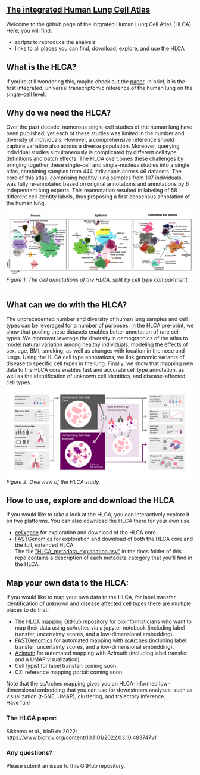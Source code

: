 ## [The integrated Human Lung Cell Atlas](https://www.biorxiv.org/content/10.1101/2022.03.10.483747v1)

Welcome to the github page of the intgrated Human Lung Cell Atlas (HLCA). Here, you will find:
* scripts to reproduce the analysis
* links to all places you can find, download, explore, and use the HLCA

## What is the HLCA?
If you're still wondering this, maybe check out the [paper](https://www.biorxiv.org/content/10.1101/2022.03.10.483747v1). In brief, it is the first integrated, universal transcriptomic reference of the human lung on the single-cell level.

## Why do we need the HLCA?
Over the past decade, numerous single-cell studies of the human lung have been published, yet each of these studies was limited in the number and diversity of individuals. However, a comprehensive reference should capture variation also across a diverse population. Moreover, querying individual studies simultaneously is complicated by different cell type definitions and batch effects. The HLCA overcomes these challenges by bringing together these single-cell and single-nucleus studies into a single atlas, combining samples from 444 individuals across 46 datasets. The core of this atlas, comprising healthy lung samples from 107 individuals, was fully re-annotated based on original annotations and annotations by 6 independent lung experts. This reannotation resulted in labeling of 58 different cell identity labels, thus proposing a first consensus annotation of the human lung.


<img src="./figs/HLCA_annotations_umaps.png"><br>
*Figure 1. The cell annotations of the HLCA, split by cell type compartment.*
<br>
<br>

## What can we do with the HLCA?
The unprecedented number and diversity of human lung samples and cell types can be leveraged for a number of purposes. In the HLCA pre-print, we show that pooling these datasets enables better annotation of rare cell types. We moreover leverage the diversity in demographics of the atlas to model natural variation among healthy individuals, modeling the effects of sex, age, BMI, smoking, as well as changes with location in the nose and lungs. Using the HLCA cell type annotations, we link genomic variants of disease to specific cell types in the lung. Finally, we show that mapping new data to the HLCA core enables fast and accurate cell type annotation, as well as the identification of unknown cell identities, and disease-affected cell types.  
<img src="./figs/HLCA_overview.png"><br>
*Figure 2. Overview of the HLCA study.*
<br>
## How to use, explore and download the HLCA
If you would like to take a look at the HLCA, you can interactively explore it on two platforms. You can also download the HLCA there for your own use:<br> 
- [cellxgene](https://cellxgene.cziscience.com/collections/6f6d381a-7701-4781-935c-db10d30de293) for exploration and download of the HLCA core.<br> 
- [FASTGenomics](https://beta.fastgenomics.org/p/hlca)  for exploration and download of both the HLCA core and the full, extended HLCA.<br>
The file ["HLCA_metadata_explanation.csv"](./docs/HLCA_metadata_explanation.csv) in the docs folder of this repo contains a description of each metadata category that you'll find in the HLCA.<br>
## Map your own data to the HLCA:
If you would like to map your own data to the HLCA, for label transfer, identification of unknown and disease affected cell types there are multiple places to do that:<br>  
- [The HLCA mapping GitHub repository](https://github.com/LungCellAtlas/mapping_data_to_the_HLCA) for bioinformaticians who want to map their data using scArches via a jupyter notebook  (including label transfer, uncertainty scores, and a low-dimensional embedding).<br>
- [FASTGenomics](https://beta.fastgenomics.org/analyses/detail-analysis-d85cb82af90d42bd9bc3086c1dc035c1#Result&scArches) for automated mapping with [scArches](https://www.nature.com/articles/s41587-021-01001-7) (including label transfer, uncertainty scores, and a low-dimensional embedding).<br>
- [Azimuth](https://app.azimuth.hubmapconsortium.org/app/human-lung-v2) for automated mapping with Azimuth (including label transfer and a UMAP visualization). 
- CellTypist for label transfer: coming soon.
- CZI reference mapping portal: coming soon.<br>

Note that the scArches mapping gives you an HLCA-informed low-dimensional embedding that you can use for downstream analyses, such as visualization (t-SNE, UMAP), clustering, and trajectory inference.<br>
Have fun!

### The HLCA paper:
Sikkema et al., bioRxiv 2022: https://www.biorxiv.org/content/10.1101/2022.03.10.483747v1

### Any questions?
Please submit an issue to this GitHub repository.
